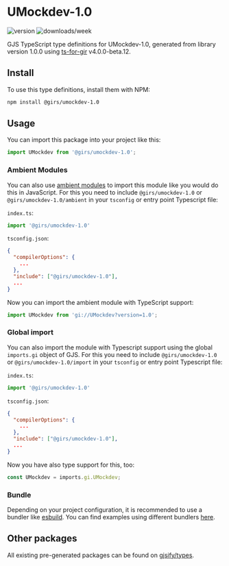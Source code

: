 
# UMockdev-1.0

![version](https://img.shields.io/npm/v/@girs/umockdev-1.0)
![downloads/week](https://img.shields.io/npm/dw/@girs/umockdev-1.0)


GJS TypeScript type definitions for UMockdev-1.0, generated from library version 1.0.0 using [ts-for-gir](https://github.com/gjsify/ts-for-gir) v4.0.0-beta.12.


## Install

To use this type definitions, install them with NPM:
```bash
npm install @girs/umockdev-1.0
```

## Usage

You can import this package into your project like this:
```ts
import UMockdev from '@girs/umockdev-1.0';
```

### Ambient Modules

You can also use [ambient modules](https://github.com/gjsify/ts-for-gir/tree/main/packages/cli#ambient-modules) to import this module like you would do this in JavaScript.
For this you need to include `@girs/umockdev-1.0` or `@girs/umockdev-1.0/ambient` in your `tsconfig` or entry point Typescript file:

`index.ts`:
```ts
import '@girs/umockdev-1.0'
```

`tsconfig.json`:
```json
{
  "compilerOptions": {
    ...
  },
  "include": ["@girs/umockdev-1.0"],
  ...
}
```

Now you can import the ambient module with TypeScript support: 

```ts
import UMockdev from 'gi://UMockdev?version=1.0';
```

### Global import

You can also import the module with Typescript support using the global `imports.gi` object of GJS.
For this you need to include `@girs/umockdev-1.0` or `@girs/umockdev-1.0/import` in your `tsconfig` or entry point Typescript file:

`index.ts`:
```ts
import '@girs/umockdev-1.0'
```

`tsconfig.json`:
```json
{
  "compilerOptions": {
    ...
  },
  "include": ["@girs/umockdev-1.0"],
  ...
}
```

Now you have also type support for this, too:

```ts
const UMockdev = imports.gi.UMockdev;
```

### Bundle

Depending on your project configuration, it is recommended to use a bundler like [esbuild](https://esbuild.github.io/). You can find examples using different bundlers [here](https://github.com/gjsify/ts-for-gir/tree/main/examples).

## Other packages

All existing pre-generated packages can be found on [gjsify/types](https://github.com/gjsify/types).

